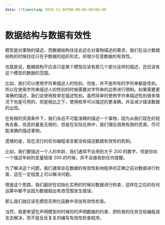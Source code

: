 ```yaml
---
date: !!timestamp 2019-12-04T00:00:00.00+08:00
---
```


# 数据结构与数据有效性

模型是对事物的描述，而数据结构往往会迎合对事物描述的需求，我们在设计数据结构的时候往往只在乎数据的组织形式，却很少在意数据的有效性。

也就是说，数据结构不应该只是某个模型应该有那几个部分这样的描述，还应该有这个模型的数据的范围。

比如，我们可以使用字符串描述人的性别，但是，并不是所有的字符串都是性别。所以在使用字符串描述人的性别的时候需要对字符串的边界进行限制。如果需要更准确的描述，我们会使用枚举在描述性别。虽然简单的使用字符串描述性别很多情况下也是可用的，但是相比之下，使用枚举可以描述的更准确，并且减少错误数据的出现。

在有限的资源条件下，我们永远不可能准确的描述一个事物，因为从我们现在的视角去看，信息的量是无限的，但是在实际应用中，我们理应调用有限的资源，尽可能准确的描述事物。

遗憾的是，现在流行的任何编程语言都没有描述数据有效性的机制。

比如，我们要描述一个人的年龄，我们通常不会用到大于 200 的数字，但是你向一个描述年龄的变量赋值 200 的时候，并不会接收到任何提醒。

为了解决这个问题，我们通常会在数据的有效性影响程序的正确之前对数据进行检查，这在一定程度上可以解决问题。

借鉴这个思路，我们最好在初始化实例的时候对数据进行检查，这样在之后的任何运算中都不会因为数据超出有效范围发生错误。

那么我们就应该在模型实例化函数中添加有效性检查。

当然，我更希望在声明模型的时候同时声明数据的约束，把检查的任务交给编程语言去解决，而不是反反复复的编写有效性检查程序。
